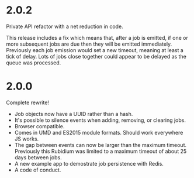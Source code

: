 # 2.0.2

Private API refactor with a net reduction in code.

This release includes a fix which means that, after a job is emitted, if one or
more subsequent jobs are due then they will be emitted immediately. Previously
each job emission would set a new timeout, meaning at least a tick of delay.
Lots of jobs close together could appear to be delayed as the queue was
processed.

# 2.0.0

Complete rewrite!

 - Job objects now have a UUID rather than a hash.
 - It's possible to silence events when adding, removing, or clearing jobs.
 - Browser compatible.
 - Comes in UMD and ES2015 module formats. Should work everywhere JS works.
 - The gap between events can now be larger than the maximum timeout. Previously
   this Rubidium was limited to a maximum timeout of about 25 days between jobs.
 - A new example app to demostrate job persistence with Redis.
 - A code of conduct.
